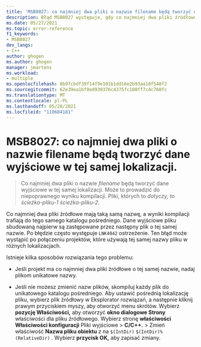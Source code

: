 ```yaml
---
title: 'MSB8027: co najmniej dwa pliki o nazwie filename będą tworzyć dane wyjściowe w tej samej lokalizacji.'
description: Błąd MSB8027 występuje, gdy co najmniej dwa pliki źródłowe w projekcie mają taką samą nazwę.
ms.date: 05/27/2021
ms.topic: error-reference
f1_keywords:
- MSB8027
dev_langs:
- C++
author: ghogen
ms.author: ghogen
manager: jmartens
ms.workload:
- multiple
ms.openlocfilehash: 8b97cbdf39f14f9e101b1dd16e2b93aa18f548f2
ms.sourcegitcommit: 62e39ea1bf0ed939376c4375fc180ff7c4c760fc
ms.translationtype: MT
ms.contentlocale: pl-PL
ms.lasthandoff: 05/28/2021
ms.locfileid: "110684181"
---
```

# <a name="msb8027-two-or-more-files-with-the-name-of-filename-will-produce-outputs-to-the-same-location"></a>MSB8027: co najmniej dwa pliki o nazwie filename będą tworzyć dane wyjściowe w tej samej lokalizacji.

> Co najmniej dwa pliki o nazwie *filename* będą tworzyć dane wyjściowe w tej samej lokalizacji. Może to prowadzić do niepoprawnego wyniku kompilacji. Pliki, których to *dotyczy, to ścieżka-pliku-1* *ścieżka-pliku-2.*

Co najmniej dwa pliki źródłowe mają taką samą nazwę, a wyniki kompilacji trafiają do tego samego katalogu pośredniego. Dane wyjściowe pliku sbudowaną najpierw są zastępowane przez następny plik o tej samej nazwie. Po błędzie często występuje `LNK4042` ostrzeżenie. Ten błąd może wystąpić po połączeniu projektów, które używają tej samej nazwy pliku w różnych lokalizacjach.

Istnieje kilka sposobów rozwiązania tego problemu:

- Jeśli projekt ma co najmniej dwa pliki źródłowe o tej samej nazwie, nadaj plikom unikatowe nazwy.

- Jeśli nie możesz zmienić nazw plików, skompiluj każdy plik do unikatowego katalogu pośredniego. Aby ustawić pośrednią lokalizację pliku, wybierz plik źródłowy w Eksplorator rozwiązań, a następnie kliknij prawym przyciskiem myszy, aby otworzyć menu skrótów. Wybierz **pozycję Właściwości,** aby otworzyć **okno dialogowe Strony** właściwości dla pliku źródłowego. Wybierz stronę **właściwości Właściwości konfiguracji** Pliki wyjściowe  >  **C/C++.**  >   Zmień właściwość **Nazwa pliku obiektu** z na `$(IntDir)` `$(IntDir)%(RelativeDir)` . Wybierz **przycisk OK,** aby zapisać zmiany. 
